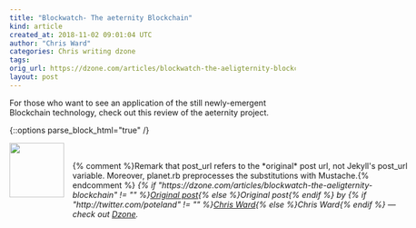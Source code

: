 ```yaml
---
title: "Blockwatch- The aeternity Blockchain"
kind: article
created_at: 2018-11-02 09:01:04 UTC
author: "Chris Ward"
categories: Chris writing dzone
tags: 
orig_url: https://dzone.com/articles/blockwatch-the-aeligternity-blockchain
layout: post
---
```

For those who want to see an application of the still newly-emergent Blockchain technology, check out this review of the aeternity project.


{::options parse_block_html="true" /}
<div class="author">
   <img src="https://www.rss-specifications.com/rss-spec-rss.gif" style="width: 96px; height: 96;">
   <span style="position: absolute; padding: 32px 15px;">{% comment %}Remark that post_url refers to the *original* post url, not Jekyll's post_url variable. Moreover, planet.rb preprocesses the substitutions with Mustache.{% endcomment %}
      <i>{% if "https://dzone.com/articles/blockwatch-the-aeligternity-blockchain" != "" %}<a href="https://dzone.com/articles/blockwatch-the-aeligternity-blockchain">Original post</a>{% else %}Original post{% endif %} by {% if "http://twitter.com/poteland" != "" %}<a href="http://twitter.com/poteland">Chris Ward</a>{% else %}Chris Ward{% endif %} &mdash; check out <a href="https://dzone.com">Dzone</a>.</i>
  </span>
</div>
